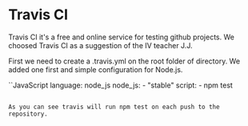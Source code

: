 # Travis CI
Travis CI it's a free and online service for testing github projects.
We choosed Travis CI as a suggestion of the IV teacher J.J.

First we need to create a .travis.yml on the root folder of directory.
We added one first and simple configuration for Node.js.

``JavaScript
    language: node_js
    node_js: 
    - "stable"
    script:
    - npm test
```

As you can see travis will run npm test on each push to the repository.